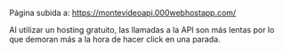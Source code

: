 Página subida a: https://montevideoapi.000webhostapp.com/

Al utilizar un hosting gratuito, las llamadas a la API son más lentas por lo que demoran más a la hora de hacer click en una parada.
